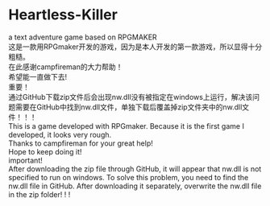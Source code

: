 # Heartless-Killer
a text adventure game based on RPGMAKER    
这是一款用RPGmaker开发的游戏，因为是本人开发的第一款游戏，所以显得十分粗糙。  
在此感谢campfireman的大力帮助！  
希望能一直做下去!  
重要！  
通过GitHub下载zip文件后会出现nw.dll没有被指定在windows上运行，解决该问题需要在GitHub中找到nw.dll文件，单独下载后覆盖掉zip文件夹中的nw.dll文件！！！   
This is a game developed with RPGmaker. Because it is the first game I developed, it looks very rough.   
Thanks to campfireman for your great help!   
Hope to keep doing it!  
important!   
After downloading the zip file through GitHub, it will appear that nw.dll is not specified to run on windows. To solve this problem, you need to find the nw.dll file in GitHub. After downloading it separately, overwrite the nw.dll file in the zip folder! ! !   
